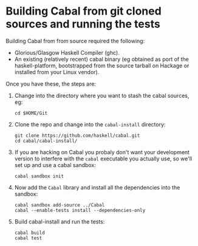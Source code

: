 # Building Cabal from git cloned sources and running the tests

Building Cabal from from source required the following:

* Glorious/Glasgow Haskell Compiler (ghc).
* An existing (relatively recent) cabal binary (eg obtained as port of the
haskell-platform, bootstrapped from the source tarball on Hackage or installed
from your Linux vendor).

Once you have these, the steps are:

1. Change into the directory where you want to stash the cabal sources, eg:
    ```
    cd $HOME/Git
    ```

2. Clone the repo and change into the `cabal-install` directory:

    ```
    git clone https://github.com/haskell/cabal.git
    cd cabal/cabal-install/
    ```

3. If you are hacking on Cabal you probaly don't want your development version
to interfere with the `cabal` executable you actually use, so we'll set up and
use a cabal sandbox:

    ```
    cabal sandbox init
    ```

4. Now add the `Cabal` library and install all the dependencies into the sandbox:

    ```
    cabal sandbox add-source ../Cabal
    cabal --enable-tests install --dependencies-only
    ```

5. Build cabal-install and run the tests:

    ```
    cabal build
    cabal test
    ```

